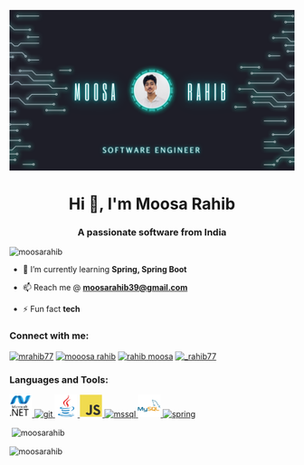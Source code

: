 ![logo](https://github.com/RahibMoosa/RahibMoosa/blob/main/Neon%20Green%20Gaming%20Channel%20YouTube%20Banner_20240705_200922_0000.png)
<h1 align="center">Hi 👋, I'm Moosa Rahib</h1>
<h3 align="center">A passionate software from India</h3>
<p align="left"> <img src="https://komarev.com/ghpvc/?username=moosarahib&label=Profile%20views&color=0e75b6&style=flat" alt="moosarahib" /> </p>

- 🌱 I’m currently learning **Spring, Spring Boot**

- 📫 Reach me @ **moosarahib39@gmail.com**

- ⚡ Fun fact **tech**

<h3 align="left">Connect with me:</h3>
<p align="left">
<a href="https://twitter.com/mrahib77" target="blank"><img align="center" src="https://raw.githubusercontent.com/rahuldkjain/github-profile-readme-generator/master/src/images/icons/Social/twitter.svg" alt="mrahib77" height="30" width="40" /></a>
<a href="https://linkedin.com/in/mooosa rahib" target="blank"><img align="center" src="https://raw.githubusercontent.com/rahuldkjain/github-profile-readme-generator/master/src/images/icons/Social/linked-in-alt.svg" alt="mooosa rahib" height="30" width="40" /></a>
<a href="https://fb.com/rahib moosa" target="blank"><img align="center" src="https://raw.githubusercontent.com/rahuldkjain/github-profile-readme-generator/master/src/images/icons/Social/facebook.svg" alt="rahib moosa" height="30" width="40" /></a>
<a href="https://instagram.com/_rahib77" target="blank"><img align="center" src="https://raw.githubusercontent.com/rahuldkjain/github-profile-readme-generator/master/src/images/icons/Social/instagram.svg" alt="_rahib77" height="30" width="40" /></a>
</p>

<h3 align="left">Languages and Tools:</h3>
<p align="left"> <a href="https://dotnet.microsoft.com/" target="_blank" rel="noreferrer"> <img src="https://raw.githubusercontent.com/devicons/devicon/master/icons/dot-net/dot-net-original-wordmark.svg" alt="dotnet" width="40" height="40"/> </a> <a href="https://git-scm.com/" target="_blank" rel="noreferrer"> <img src="https://www.vectorlogo.zone/logos/git-scm/git-scm-icon.svg" alt="git" width="40" height="40"/> </a> <a href="https://www.java.com" target="_blank" rel="noreferrer"> <img src="https://raw.githubusercontent.com/devicons/devicon/master/icons/java/java-original.svg" alt="java" width="40" height="40"/> </a> <a href="https://developer.mozilla.org/en-US/docs/Web/JavaScript" target="_blank" rel="noreferrer"> <img src="https://raw.githubusercontent.com/devicons/devicon/master/icons/javascript/javascript-original.svg" alt="javascript" width="40" height="40"/> </a> <a href="https://www.microsoft.com/en-us/sql-server" target="_blank" rel="noreferrer"> <img src="https://www.svgrepo.com/show/303229/microsoft-sql-server-logo.svg" alt="mssql" width="40" height="40"/> </a> <a href="https://www.mysql.com/" target="_blank" rel="noreferrer"> <img src="https://raw.githubusercontent.com/devicons/devicon/master/icons/mysql/mysql-original-wordmark.svg" alt="mysql" width="40" height="40"/> </a> <a href="https://spring.io/" target="_blank" rel="noreferrer"> <img src="https://www.vectorlogo.zone/logos/springio/springio-icon.svg" alt="spring" width="40" height="40"/> </a> </p>

<p>&nbsp;<img align="center" src="https://github-readme-stats.vercel.app/api?username=moosarahib&show_icons=true&locale=en" alt="moosarahib" /></p>

<p><img align="center" src="https://github-readme-streak-stats.herokuapp.com/?user=moosarahib&" alt="moosarahib" /></p>
